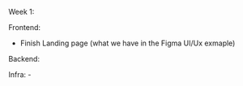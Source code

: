 Week 1: 

Frontend: 
- Finish Landing page (what we have in the Figma UI/Ux exmaple)


Backend: 


Infra: - 
